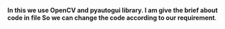 **In this we use OpenCV and pyautogui library.
I am give the brief about code in file
So we can change the code according to our requirement**.
